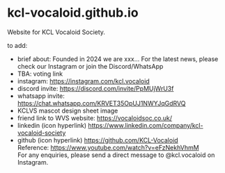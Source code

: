 # kcl-vocaloid.github.io
Website for KCL Vocaloid Society.

to add:
- brief about: Founded in 2024 we are xxx... For the latest news, please check our Instagram or join the Discord/WhatsApp
- TBA: voting link
- instagram: https://instagram.com/kcl.vocaloid
- discord invite: https://discord.com/invite/PpMUjWrU3f
- whatsapp invite: https://chat.whatsapp.com/KRVET35OpUJ1NWYJqGdRVQ
- KCLVS mascot design sheet image
- friend link to WVS website: https://vocaloidsoc.co.uk/
- linkedin (icon hyperlink) https://www.linkedin.com/company/kcl-vocaloid-society
- github (icon hyperlink) https://github.com/KCL-Vocaloid <br/>
 Reference: https://www.youtube.com/watch?v=eFzNekhVhmM <br/>
For any enquiries, please send a direct message to @kcl.vocaloid on Instagram.
